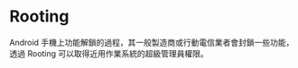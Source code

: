 [Title]: # (取得最高授權)
[Difficulty]: # (初學者)
[Order]: # (100)

# Rooting

Android 手機上功能解鎖的過程，其一般製造商或行動電信業者會封鎖一些功能，透過 Rooting 可以取得近用作業系統的超級管理員權限。